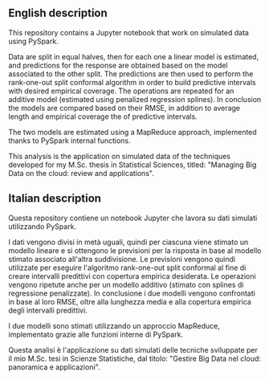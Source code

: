 ## English description

This repository contains a Jupyter notebook that work on simulated data using PySpark.

Data are split in equal halves, then for each one a linear model is estimated, and predictions for the response are obtained based on the model associated to the other split. The predictions are then used to perform the rank-one-out split conformal algorithm in order to build predictive intervals with desired empirical coverage. The operations are repeated for an additive model (estimated using penalized regression splines). In conclusion the models are compared based on their RMSE, in addition to average length and empirical coverage the of predictive intervals.

The two models are estimated using a MapReduce approach, implemented thanks to PySpark internal functions.

This analysis is the application on simulated data of the techniques developed for my M.Sc. thesis in Statistical Sciences, titled: "Managing Big Data on the cloud: review and applications".


## Italian description

Questa repository contiene un notebook Jupyter che lavora su dati simulati utilizzando PySpark.

I dati vengono divisi in metà uguali, quindi per ciascuna viene stimato un modello lineare e si ottengono le previsioni per la risposta in base al modello stimato associato all'altra suddivisione. Le previsioni vengono quindi utilizzate per eseguire l'algoritmo rank-one-out split conformal al fine di creare intervalli predittivi con copertura empirica desiderata. Le operazioni vengono ripetute anche per un modello additivo (stimato con splines di regressione penalizzate). In conclusione i due modelli vengono confrontati in base al loro RMSE, oltre alla lunghezza media e alla copertura empirica degli intervalli predittivi.

I due modelli sono stimati utilizzando un approccio MapReduce, implementato grazie alle funzioni interne di PySpark.

Questa analisi è l'applicazione su dati simulati delle tecniche sviluppate per il mio M.Sc. tesi in Scienze Statistiche, dal titolo: "Gestire Big Data nel cloud: panoramica e applicazioni".
